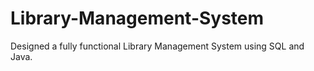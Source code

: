 # Library-Management-System
Designed a fully functional Library Management System using SQL and Java.

